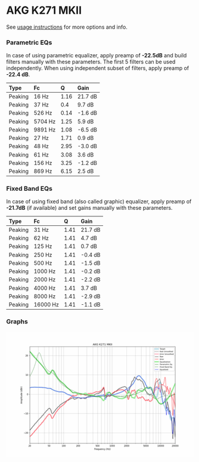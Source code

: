 # AKG K271 MKII
See [usage instructions](https://github.com/jaakkopasanen/AutoEq#usage) for more options and info.

### Parametric EQs
In case of using parametric equalizer, apply preamp of **-22.5dB** and build filters manually
with these parameters. The first 5 filters can be used independently.
When using independent subset of filters, apply preamp of **-22.4 dB**.

| Type    | Fc      |    Q | Gain    |
|:--------|:--------|:-----|:--------|
| Peaking | 16 Hz   | 1.16 | 21.7 dB |
| Peaking | 37 Hz   | 0.4  | 9.7 dB  |
| Peaking | 526 Hz  | 0.14 | -1.6 dB |
| Peaking | 5704 Hz | 1.25 | 5.9 dB  |
| Peaking | 9891 Hz | 1.08 | -6.5 dB |
| Peaking | 27 Hz   | 1.71 | 0.9 dB  |
| Peaking | 48 Hz   | 2.95 | -3.0 dB |
| Peaking | 61 Hz   | 3.08 | 3.6 dB  |
| Peaking | 156 Hz  | 3.25 | -1.2 dB |
| Peaking | 869 Hz  | 6.15 | 2.5 dB  |

### Fixed Band EQs
In case of using fixed band (also called graphic) equalizer, apply preamp of **-21.7dB**
(if available) and set gains manually with these parameters.

| Type    | Fc       |    Q | Gain    |
|:--------|:---------|:-----|:--------|
| Peaking | 31 Hz    | 1.41 | 21.7 dB |
| Peaking | 62 Hz    | 1.41 | 4.7 dB  |
| Peaking | 125 Hz   | 1.41 | 0.7 dB  |
| Peaking | 250 Hz   | 1.41 | -0.4 dB |
| Peaking | 500 Hz   | 1.41 | -1.5 dB |
| Peaking | 1000 Hz  | 1.41 | -0.2 dB |
| Peaking | 2000 Hz  | 1.41 | -2.2 dB |
| Peaking | 4000 Hz  | 1.41 | 3.7 dB  |
| Peaking | 8000 Hz  | 1.41 | -2.9 dB |
| Peaking | 16000 Hz | 1.41 | -1.1 dB |

### Graphs
![](./AKG%20K271%20MKII.png)